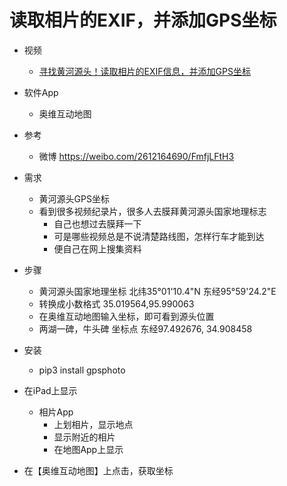 # 读取相片的EXIF，并添加GPS坐标

- 视频
    - [寻找黄河源头！读取相片的EXIF信息，并添加GPS坐标](https://www.bilibili.com/video/BV1n54y1B77V/)

- 软件App
    - 奥维互动地图

- 参考
    - 微博 https://weibo.com/2612164690/FmfjLFtH3

- 需求
    - 黄河源头GPS坐标
    - 看到很多视频纪录片，很多人去膜拜黄河源头国家地理标志
        - 自己也想过去膜拜一下
        - 可是哪些视频总是不说清楚路线图，怎样行车才能到达
        - 便自己在网上搜集资料

- 步骤
    - 黄河源头国家地理坐标 北纬35°01'10.4"N  东经95°59'24.2"E 
    - 转换成小数格式 35.019564,95.990063
    - 在奥维互动地图输入坐标，即可看到源头位置
    - 两湖一碑，牛头碑 坐标点 东经97.492676, 34.908458

- 安装
    - pip3 install gpsphoto


- 在iPad上显示
    - 相片App
        - 上划相片，显示地点
        - 显示附近的相片
        - 在地图App上显示

- 在【奥维互动地图】上点击，获取坐标